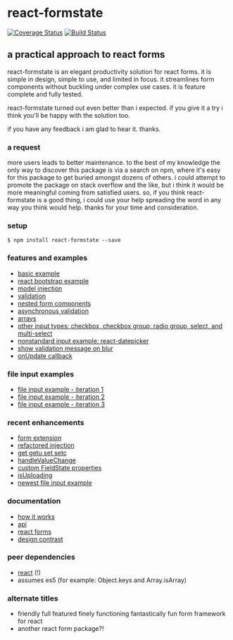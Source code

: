 # react-formstate

[![Coverage Status](https://coveralls.io/repos/github/dtrelogan/react-formstate/badge.svg?branch=master)](https://coveralls.io/github/dtrelogan/react-formstate?branch=master)
[![Build Status](https://travis-ci.org/dtrelogan/react-formstate.svg?branch=master)](https://travis-ci.org/dtrelogan/react-formstate)

## a practical approach to react forms

react-formstate is an elegant productivity solution for react forms. it is simple in design, simple to use, and limited in focus. it streamlines form components without buckling under complex use cases. it is feature complete and fully tested.

react-formstate turned out even better than i expected. if you give it a try i think you'll be happy with the solution too.

if you have any feedback i am glad to hear it. thanks.

### a request

more users leads to better maintenance. to the best of my knowledge the only way to discover this package is via a search on npm, where it's easy for this package to get buried amongst dozens of others. i could attempt to promote the package on stack overflow and the like, but i think it would be more meaningful coming from satisfied users. so, if you think react-formstate is a good thing, i could use your help spreading the word in any way you think would help. thanks for your time and consideration.

### setup

    $ npm install react-formstate --save

### features and examples

- [basic example](/docs/basicExample.md)
- [react bootstrap example](/docs/reactBootstrapExample.md)
- [model injection](/docs/modelInjection.md)
- [validation](/docs/validationWiring.md)
- [nested form components](/docs/nestedFormExample.md)
- [asynchronous validation](/docs/asyncExample.md)
- [arrays](/docs/arrayExample.md)
- [other input types: checkbox, checkbox group, radio group, select, and multi-select](/docs/otherInputTypes.md)
- [nonstandard input example: react-datepicker](/docs/datePickerExample.md)
- [show validation message on blur](/docs/onBlurExample.md)
- [onUpdate callback](/docs/onUpdateExample.md)

### file input examples

- [file input example - iteration 1](/docs/deprecatedFileInputExample.md)
- [file input example - iteration 2](/docs/fileInputExampleIteration2.md)
- [file input example - iteration 3](/docs/fileInputExample.md)

### recent enhancements

- [form extension](/docs/formExtension.md)
- [refactored injection](/docs/refactoredInjection.md)
- [get getu set setc](/docs/getSetHelpers.md)
- [handleValueChange](/docs/handleValueChange.md)
- [custom FieldState properties](/docs/fieldStateProperties.md)
- [isUploading](/docs/isUploading.md)
- [newest file input example](/docs/fileInputExample.md)

### documentation

- [how it works](/docs/howItWorks.md)
- [api](/docs/api.md)
- [react forms](https://facebook.github.io/react/docs/forms.html)
- [design contrast](/docs/designContrast.md)

### peer dependencies

- [react](https://facebook.github.io/react) (!)
- assumes es5 (for example: Object.keys and Array.isArray)

### alternate titles

- friendly full featured finely functioning fantastically fun form framework for react
- another react form package?!
